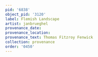 ```yaml
---
pid: '6838'
object_pid: '3120'
label: Flemish Landscape
artist: janbrueghel
provenance_date:
provenance_location:
provenance_text: Thomas Fitzroy Fenwick
collection: provenance
order: '0450'
---
```

